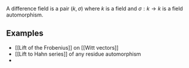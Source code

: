 A difference field is a pair $(k,\sigma)$ where $k$ is a field and $\sigma: k \to k$ is a field automorphism.

## Examples
- [[Lift of the Frobenius]] on [[Witt vectors]]
- [[Lift to Hahn series]] of any residue automorphism
- 